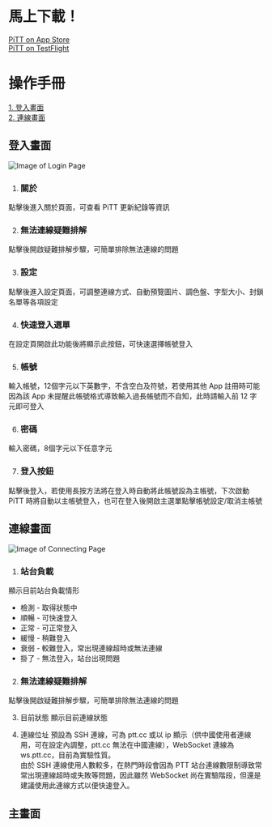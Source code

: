 # 馬上下載！
[PiTT on App Store](https://itunes.apple.com/app/id1345822611)  
[PiTT on TestFlight](https://testflight.apple.com/join/TDrhSSs0)

# 操作手冊
[1. 登入畫面](#登入畫面)  
[2. 連線畫面](#連線畫面)

## 登入畫面

![Image of Login Page](https://kimieno.github.io/ios.pitt/images/login_page.png)

1. ### 關於 
點擊後進入關於頁面，可查看 PiTT 更新紀錄等資訊

2. ### 無法連線疑難排解
點擊後開啟疑難排解步驟，可簡單排除無法連線的問題

3. ### 設定
點擊後進入設定頁面，可調整連線方式、自動預覽圖片、調色盤、字型大小、封鎖名單等各項設定

4. ### 快速登入選單
在設定頁開啟此功能後將顯示此按鈕，可快速選擇帳號登入

5. ### 帳號
輸入帳號，12個字元以下英數字，不含空白及符號，若使用其他 App 註冊時可能因為該 App 未提醒此帳號格式導致輸入過長帳號而不自知，此時請輸入前 12 字元即可登入

6. ### 密碼
輸入密碼，8個字元以下任意字元

7. ### 登入按鈕
點擊後登入，若使用長按方法將在登入時自動將此帳號設為主帳號，下次啟動 PiTT 時將自動以主帳號登入，也可在登入後開啟主選單點擊帳號設定/取消主帳號

## 連線畫面

![Image of Connecting Page](https://kimieno.github.io/ios.pitt/images/connecting_page.png)

1. ### 站台負載
顯示目前站台負載情形
  * 檢測 - 取得狀態中
  * 順暢 - 可快速登入
  * 正常 - 可正常登入
  * 緩慢 - 稍難登入
  * 衰弱 - 較難登入，常出現連線超時或無法連線
  * 掛了 - 無法登入，站台出現問題
  
2. ### 無法連線疑難排解
點擊後開啟疑難排解步驟，可簡單排除無法連線的問題

3. 目前狀態
顯示目前連線狀態

4. 連線位址
預設為 SSH 連線，可為 ptt.cc 或以 ip 顯示（供中國使用者連線用，可在設定內調整，ptt.cc 無法在中國連線），WebSocket 連線為 ws.ptt.cc，目前為實驗性質。  
由於 SSH 連線使用人數較多，在熱門時段會因為 PTT 站台連線數限制導致常常出現連線超時或失敗等問題，因此雖然 WebSocket 尚在實驗階段，但還是建議使用此連線方式以便快速登入。

## 主畫面
